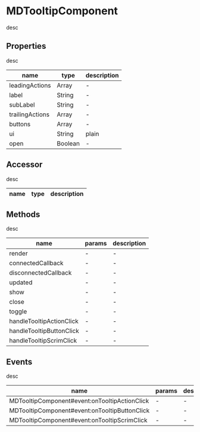 # MDTooltipComponent
desc 

## Properties
desc 

name|type|description
---|---|---
leadingActions|Array|-
label|String|-
subLabel|String|-
trailingActions|Array|-
buttons|Array|-
ui|String|plain
open|Boolean|-

## Accessor
desc 

name|type|description
---|---|---

## Methods
desc 

name|params|description
---|---|---
render|-|-
connectedCallback|-|-
disconnectedCallback|-|-
updated|-|-
show|-|-
close|-|-
toggle|-|-
handleTooltipActionClick|-|-
handleTooltipButtonClick|-|-
handleTooltipScrimClick|-|-

## Events
desc 

name|params|description
---|---|---
MDTooltipComponent#event:onTooltipActionClick|-|-
MDTooltipComponent#event:onTooltipButtonClick|-|-
MDTooltipComponent#event:onTooltipScrimClick|-|-

